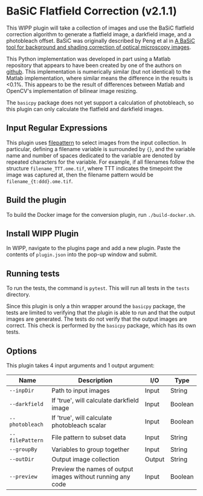 # BaSiC Flatfield Correction (v2.1.1)

This WIPP plugin will take a collection of images and use the BaSiC flatfield
correction algorithm to generate a flatfield image, a darkfield image, and a
photobleach offset. BaSiC was originally described by Peng et al in
[A BaSiC tool for background and shading correction of optical microscopy images](https://doi.org/10.1038/ncomms14836).

This Python implementation was developed in part using a Matlab repository that
appears to have been created by one of the authors on
[github](https://github.com/QSCD/BaSiC). This implementation is numerically
similar (but not identical) to the Matlab implementation, where similar means
the difference in the results is <0.1%. This appears to be the result of
differences between Matlab and OpenCV's implementation of bilinear image
resizing.

The `basicpy` package does not yet support a calculation of photobleach, so this plugin can only calculate the flatfield and darkfield images.

## Input Regular Expressions

This plugin uses [filepattern](https://filepattern.readthedocs.io/en/latest/Examples.html#what-is-filepattern) to select images from the input collection.
In particular, defining a filename variable is surrounded by `{}`, and the variable name and number of spaces dedicated to the variable are denoted by repeated characters for the variable.
For example, if all filenames follow the structure `filename_TTT.ome.tif`, where TTT indicates the timepoint the image was captured at, then the filename pattern would be `filename_{t:ddd}.ome.tif`.

## Build the plugin

To build the Docker image for the conversion plugin, run
`./build-docker.sh`.

## Install WIPP Plugin

In WIPP, navigate to the plugins page and add a new plugin. Paste the contents
of `plugin.json` into the pop-up window and submit.

## Running tests

To run the tests, the command is `pytest`. This will run all tests in the `tests` directory.

Since this plugin is only a thin wrapper around the `basicpy` package, the tests are limited to verifying that the plugin is able to run and that the output images are generated.
The tests do not verify that the output images are correct.
This check is performed by the `basicpy` package, which has its own tests.

## Options

This plugin takes 4 input arguments and 1 output argument:

| Name            | Description                                                 | I/O    | Type    |
|-----------------|-------------------------------------------------------------|--------|---------|
| `--inpDir`      | Path to input images                                        | Input  | String  |
| `--darkfield`   | If 'true', will calculate darkfield image                   | Input  | Boolean |
| `--photobleach` | If 'true', will calculate photobleach scalar                | Input  | Boolean |
| `--filePattern` | File pattern to subset data                                 | Input  | String  |
| `--groupBy`     | Variables to group together                                 | Input  | String  |
| `--outDir`      | Output image collection                                     | Output | String  |
| `--preview`     | Preview the names of output images without running any code | Input | Boolean |
